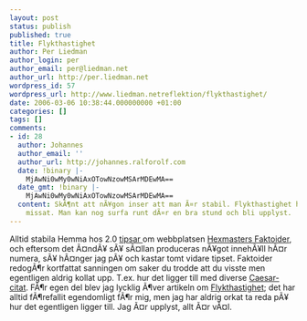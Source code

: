 ```yaml
---
layout: post
status: publish
published: true
title: Flykthastighet
author: Per Liedman
author_login: per
author_email: per@liedman.net
author_url: http://per.liedman.net
wordpress_id: 57
wordpress_url: http://www.liedman.netreflektion/flykthastighet/
date: 2006-03-06 10:38:44.000000000 +01:00
categories: []
tags: []
comments:
- id: 28
  author: Johannes
  author_email: ''
  author_url: http://johannes.ralforolf.com
  date: !binary |-
    MjAwNi0wMy0wNiAxOTowNzowMSArMDEwMA==
  date_gmt: !binary |-
    MjAwNi0wMy0wNiAxOTowNzowMSArMDEwMA==
  content: SkÃ¶nt att nÃ¥gon inser att man Ã¤r stabil. Flykthastighet hade jag helt
    missat. Man kan nog surfa runt dÃ¤r en bra stund och bli upplyst.
---
```

Alltid stabila Hemma hos 2.0 <a href="http://johannes.ralforolf.com/serendipity/index.php?/archives/340-Foer-oevrigt-anser-Hemma-Hos-redaktionen....html">tipsar </a> om webbplatsen <a href="http://www.faktoider.nu/">Hexmasters Faktoider</a>, och eftersom det Ã¤ndÃ¥ sÃ¥ sÃ¤llan produceras nÃ¥got innehÃ¥ll hÃ¤r numera, sÃ¥ hÃ¤nger jag pÃ¥ och kastar tomt vidare tipset. Faktoider redogÃ¶r kortfattat sanningen om saker du trodde att du visste men egentligen aldrig kollat upp. T.ex. hur det ligger till med diverse <a href="http://www.faktoider.nu/caesar.html">Caesar-citat</a>. FÃ¶r egen del blev jag lycklig Ã¶ver artikeln om <a href="http://www.faktoider.nu/flykthastighet.html">Flykthastighet</a>; det har alltid fÃ¶refallit egendomligt fÃ¶r mig, men jag har aldrig orkat ta reda pÃ¥ hur det egentligen ligger till. Jag Ã¤r upplyst, allt Ã¤r vÃ¤l.

